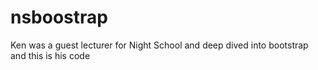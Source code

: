 # nsboostrap

Ken was a guest lecturer for Night School and deep dived into bootstrap and this is his code
